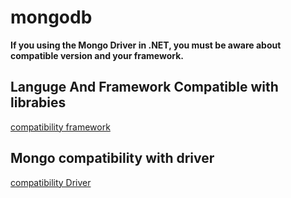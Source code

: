 # mongodb
**If you using the Mongo Driver in .NET, you must be aware about compatible version and your framework.**
## Languge And Framework Compatible with librabies
[compatibility framework](https://github.com/tantran9463/mongodb/blob/main/compatible.PNG)
## Mongo compatibility with driver
[compatibility Driver](https://github.com/tantran9463/mongodb/blob/main/MongoDB%20Compatibility.PNG)
